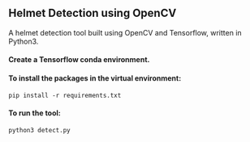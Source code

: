 ## Helmet Detection using OpenCV
A helmet detection tool built using OpenCV and Tensorflow, written in Python3.
#### Create a Tensorflow conda environment.
#### To install the packages in the virtual environment:
```
pip install -r requirements.txt
```
#### To run the tool:
```
python3 detect.py
```

